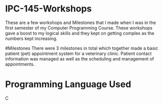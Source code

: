 # IPC-145-Workshops
These are a few workshops and Milestones that I made when I was in the first semester of my Computer Programming Course. These workshops gave a boost to my logical skills and they kept on getting complex as the numbers kept increasing.

#Milestones
There were 3 milestones in total which together made a basic patient (pet) appointment system for a veterinary clinic. Patient contact information was managed as well as the scheduling and management of appointments.

# Programming Language Used
C
